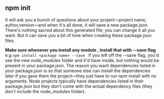 
## npm init
It will ask you a bunch of questions about your project—project name, author,version—and when it's all done, it will save a new package.json. There's nothing sacred about this generated file; you can change it all you want. But it can save you a bit of time when creating these package.json files.

**Make sure whenever you install any module , install that with --save flag** e.g
``` npm install <package name> --save  ```
 If you left off the --save flag, you'd see the new node_modules folder and it'd have <package> inside, but nothing would be present in your package.json. The reason you want dependencies listed in your package.json is so that someone else can install the dependencies later if you gave them the project—they just have to run npm install with no arguments. Node projects typically have dependencies listed in their package.json but they don't come with the actual dependency files (they don't include the node_modules folder).